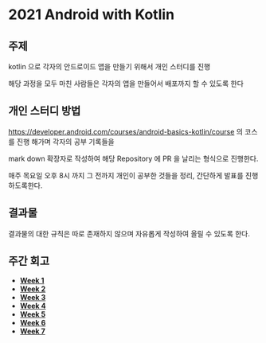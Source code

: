 # 2021 Android with Kotlin



## 주제

kotlin 으로 각자의 안드로이드 앱을 만들기 위해서 개인 스터디를 진행

해당 과정을 모두 마친 사람들은 각자의 앱을 만들어서 배포까지 할 수 있도록 한다



## 개인 스터디 방법

https://developer.android.com/courses/android-basics-kotlin/course 의 코스를 진행 해가며 각자의 공부 기록들을

mark down 확장자로 작성하여 해당 Repository 에 PR 을 날리는 형식으로 진행한다.



매주 목요일 오후 8시 까지 그 전까지 개인이 공부한 것들을 정리, 간단하게 발표를 진행하도록한다.



## 결과물

결과물의 대한 규칙은 따로 존재하지 않으며 자유롭게 작성하여 올릴 수 있도록 한다.





## 주간 회고

- **[Week 1](https://github.com/LandvibeDev/2021-Android-with-Kotlin/blob/master/Weekly%20Meeting/Week%201.md)**
- **[Week 2](https://github.com/LandvibeDev/2021-Android-with-Kotlin/blob/master/Weekly%20Meeting/Week%202.md)**
- **[Week 3](https://github.com/LandvibeDev/2021-Android-with-Kotlin/blob/master/Weekly%20Meeting/Week%203.md)**
- **[Week 4](https://github.com/LandvibeDev/2021-Android-with-Kotlin/blob/master/Weekly%20Meeting/Week%204.md)**
- **[Week 5](https://github.com/LandvibeDev/2021-Android-with-Kotlin/blob/master/Weekly%20Meeting/Week%205.md)**
- **[Week 6](https://github.com/LandvibeDev/2021-Android-with-Kotlin/blob/master/Weekly%20Meeting/Week%206.md)**
- **[Week 7](https://github.com/LandvibeDev/2021-Android-with-Kotlin/blob/master/Weekly%20Meeting/Week%207.md)**

